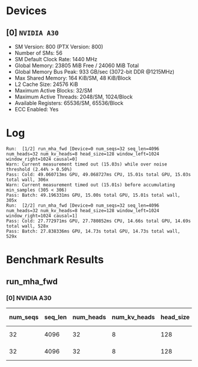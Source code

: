 # Devices

## [0] `NVIDIA A30`
* SM Version: 800 (PTX Version: 800)
* Number of SMs: 56
* SM Default Clock Rate: 1440 MHz
* Global Memory: 23805 MiB Free / 24060 MiB Total
* Global Memory Bus Peak: 933 GB/sec (3072-bit DDR @1215MHz)
* Max Shared Memory: 164 KiB/SM, 48 KiB/Block
* L2 Cache Size: 24576 KiB
* Maximum Active Blocks: 32/SM
* Maximum Active Threads: 2048/SM, 1024/Block
* Available Registers: 65536/SM, 65536/Block
* ECC Enabled: Yes

# Log

```
Run:  [1/2] run_mha_fwd [Device=0 num_seqs=32 seq_len=4096 num_heads=32 num_kv_heads=8 head_size=128 window_left=1024 window_right=1024 causal=0]
Warn: Current measurement timed out (15.03s) while over noise threshold (2.44% > 0.50%)
Pass: Cold: 49.060713ms GPU, 49.068727ms CPU, 15.01s total GPU, 15.03s total wall, 306x 
Warn: Current measurement timed out (15.01s) before accumulating min_samples (305 < 306)
Pass: Batch: 49.196331ms GPU, 15.00s total GPU, 15.01s total wall, 305x
Run:  [2/2] run_mha_fwd [Device=0 num_seqs=32 seq_len=4096 num_heads=32 num_kv_heads=8 head_size=128 window_left=1024 window_right=1024 causal=1]
Pass: Cold: 27.772971ms GPU, 27.780852ms CPU, 14.66s total GPU, 14.69s total wall, 528x 
Pass: Batch: 27.838336ms GPU, 14.73s total GPU, 14.73s total wall, 529x
```

# Benchmark Results

## run_mha_fwd

### [0] NVIDIA A30

| num_seqs | seq_len | num_heads | num_kv_heads | head_size | window_left | window_right | causal | Q Tensor  |  K Tensor   |  V Tensor   |  Output   | Tokens |  Est. FLOPS   | Memory Usage | Samples | CPU Time  | Noise | GPU Time  | Noise | Elem/s | GlobalMem BW | BWUtil | Samples | Batch GPU |
|----------|---------|-----------|--------------|-----------|-------------|--------------|--------|-----------|-------------|-------------|-----------|--------|---------------|--------------|---------|-----------|-------|-----------|-------|--------|--------------|--------|---------|-----------|
|       32 |    4096 |        32 |            8 |       128 |        1024 |         1024 |      0 | 1.000 GiB | 256.000 MiB | 256.000 MiB | 1.000 GiB | 131072 | 4398046511104 |         2560 |    306x | 49.069 ms | 2.44% | 49.061 ms | 2.44% | 2.672M |  54.715 GB/s |  5.86% |    305x | 49.196 ms |
|       32 |    4096 |        32 |            8 |       128 |        1024 |         1024 |      1 | 1.000 GiB | 256.000 MiB | 256.000 MiB | 1.000 GiB | 131072 | 4398046511104 |         2560 |    528x | 27.781 ms | 0.54% | 27.773 ms | 0.54% | 4.719M |  96.653 GB/s | 10.36% |    529x | 27.838 ms |
